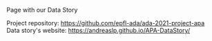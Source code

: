 Page with our Data Story

Project repository: https://github.com/epfl-ada/ada-2021-project-apa  
Data story's website: https://andreaslp.github.io/APA-DataStory/
